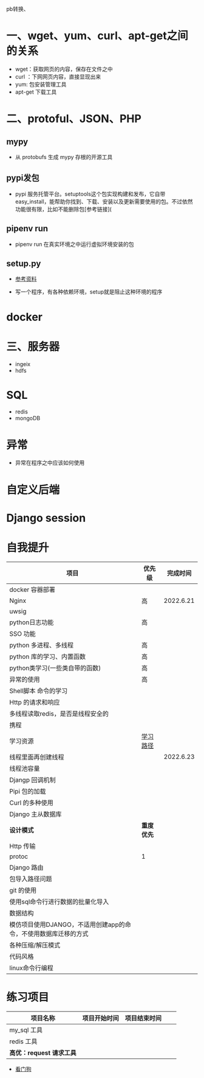 pb转换、

# 一、wget、yum、curl、apt-get之间的关系

- wget：获取网页的内容，保存在文件之中
- curl ：下网网页内容，直接显现出来
- yum:  包安装管理工具
- apt-get 下载工具



# 二、protoful、JSON、PHP

## mypy

- 从 protobufs 生成 mypy 存根的开源工具

## pypi发包

- pypi 服务托管平台。setuptools这个包实现构建和发布，它自带easy_install，能帮助你找到、下载、安装以及更新需要使用的包。不过依然功能很有限，比如不能删除包[参考链接](

## pipenv run

- pipenv run 在真实环境之中运行虚拟环境安装的包

## setup.py

- [参考资料](https://blog.csdn.net/weixin_44207181/article/details/89491139?spm=1001.2101.3001.6661.1&utm_medium=distribute.pc_relevant_t0.none-task-blog-2%7Edefault%7ECTRLIST%7ETopBlog-1.topblog&depth_1-utm_source=distribute.pc_relevant_t0.none-task-blog-2%7Edefault%7ECTRLIST%7ETopBlog-1.topblog&utm_relevant_index=1)

-  写一个程序，有各种依赖环境，setup就是阻止这种环境的程序



# docker

# 三、服务器

- ingeix
- hdfs

# SQL

- redis
- mongoDB



# 异常

- 异常在程序之中应该如何使用



# 自定义后端

# Django session









# 自我提升

| 项目                                                         | 优先级                                                       | 完成时间  |
| ------------------------------------------------------------ | ------------------------------------------------------------ | --------- |
| docker 容器部署                                              |                                                              |           |
| Nginx                                                        | 高                                                           | 2022.6.21 |
| uwsig                                                        |                                                              |           |
| python日志功能                                               | 高                                                           |           |
| SSO 功能                                                     |                                                              |           |
| python 多进程、多线程                                        | 高                                                           |           |
| python 库的学习、内置函数                                    | 高                                                           |           |
| python类学习(一些类自带的函数)                               | 高                                                           |           |
| 异常的使用                                                   | 高                                                           |           |
| Shell脚本 命令的学习                                         |                                                              |           |
| Http 的请求和响应                                            |                                                              |           |
| 多线程读取redis，是否是线程安全的                            |                                                              |           |
| 携程                                                         |                                                              |           |
| 学习资源                                                     | [学习路径](https://blog.csdn.net/cumei1658/article/details/107360798/?ops_request_misc=&request_id=&biz_id=102&utm_term=python%20%E7%BA%BF%E7%A8%8B%E6%B1%A0%E9%87%8C%E9%9D%A2%E7%9A%84%E7%BA%BF%E7%A8%8B%E5%86%8D%E5%88%9B%E5%BB%BA%E7%BA%BF%E7%A8%8B&utm_medium=distribute.pc_search_result.none-task-blog-2~all~sobaiduweb~default-0-107360798.142^v20^pc_rank_34,157^v15^new_3&spm=1018.2226.3001.4187) |           |
| 线程里面再创建线程                                           |                                                              | 2022.6.23 |
| 线程池容量                                                   |                                                              |           |
| Djangp 回调机制                                              |                                                              |           |
| Pipi 包的加载                                                |                                                              |           |
| Curl 的多种使用                                              |                                                              |           |
| Django 主从数据库                                            |                                                              |           |
| **设计模式**                                                 | **重度优先**                                                 |           |
| Http 传输                                                    |                                                              |           |
| protoc                                                       | 1                                                            |           |
| Django 路由                                                  |                                                              |           |
| 包导入路径问题                                               |                                                              |           |
| git 的使用                                                   |                                                              |           |
| 使用sql命令行进行数据的批量化导入                            |                                                              |           |
| 数据结构                                                     |                                                              |           |
| 模仿项目使用DJANGO，不适用创建app的命令，不使用数据库迁移的方式 |                                                              |           |
| 各种压缩/解压模式                                            |                                                              |           |
| 代码风格                                                     |                                                              |           |
| linux命令行编程                                              |                                                              |           |

# 练习项目

| 项目名称                   | 项目开始时间 | 项目结束时间 |      |      |
| -------------------------- | ------------ | ------------ | ---- | ---- |
| my_sql 工具                |              |              |      |      |
| redis 工具                 |              |              |      |      |
| **高优：request 请求工具** |              |              |      |      |



- [看门狗](https://blog.csdn.net/qq_39827935/article/details/127282391?ops_request_misc=&request_id=&biz_id=102&utm_term=%E5%88%86%E5%B8%83%E5%BC%8F%E9%94%81%E4%B8%AD%E7%9A%84%E7%9C%8B%E9%97%A8%E7%8B%97&utm_medium=distribute.pc_search_result.none-task-blog-2~all~sobaiduweb~default-3-127282391.142^v87^control_2,239^v2^insert_chatgpt&spm=1018.2226.3001.4187)
